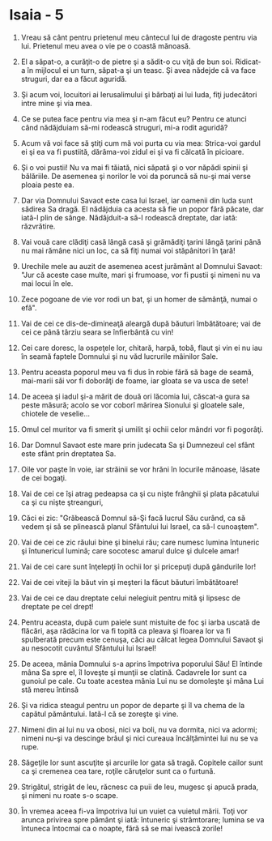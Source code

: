 # Isaia - 5

1. Vreau să cânt pentru prietenul meu cântecul lui de dragoste pentru via lui. Prietenul meu avea o vie pe o coastă mănoasă.

2. El a săpat-o, a curăţit-o de pietre şi a sădit-o cu viţă de bun soi. Ridicat-a în mijlocul ei un turn, săpat-a şi un teasc. Şi avea nădejde că va face struguri, dar ea a făcut aguridă.

3. Şi acum voi, locuitori ai Ierusalimului şi bărbaţi ai lui Iuda, fiţi judecători intre mine şi via mea.

4. Ce se putea face pentru via mea şi n-am făcut eu? Pentru ce atunci când nădăjduiam să-mi rodească struguri, mi-a rodit aguridă?

5. Acum vă voi face să ştiţi cum mă voi purta cu via mea: Strica-voi gardul ei şi ea va fi pustiită, dărâma-voi zidul ei şi va fi călcată în picioare.

6. Şi o voi pustii! Nu va mai fi tăiată, nici săpată şi o vor năpădi spinii şi bălăriile. De asemenea şi norilor le voi da poruncă să nu-şi mai verse ploaia peste ea.

7. Dar via Domnului Savaot este casa lui Israel, iar oamenii din Iuda sunt sădirea Sa dragă. El nădăjduia ca acesta să fie un popor fără păcate, dar iată-l plin de sânge. Nădăjduit-a să-I rodească dreptate, dar iată: răzvrătire.

8. Vai vouă care clădiţi casă lângă casă şi grămădiţi ţarini lângă ţarini până nu mai rămâne nici un loc, ca să fiţi numai voi stăpânitori în ţară!

9. Urechile mele au auzit de asemenea acest jurământ al Domnului Savaot: "Jur că aceste case multe, mari şi frumoase, vor fi pustii şi nimeni nu va mai locui în ele.

10. Zece pogoane de vie vor rodi un bat, şi un homer de sămânţă, numai o efă".

11. Vai de cei ce dis-de-dimineaţă aleargă după băuturi îmbătătoare; vai de cei ce până târziu seara se înfierbântă cu vin!

12. Cei care doresc, la ospeţele lor, chitară, harpă, tobă, flaut şi vin ei nu iau în seamă faptele Domnului şi nu văd lucrurile mâinilor Sale.

13. Pentru aceasta poporul meu va fi dus în robie fără să bage de seamă, mai-marii săi vor fi doborâţi de foame, iar gloata se va usca de sete!

14. De aceea şi iadul şi-a mărit de două ori lăcomia lui, căscat-a gura sa peste măsură; acolo se vor coborî mărirea Sionului şi gloatele sale, chiotele de veselie...

15. Omul cel muritor va fi smerit şi umilit şi ochii celor mândri vor fi pogorâţi.

16. Dar Domnul Savaot este mare prin judecata Sa şi Dumnezeul cel sfânt este sfânt prin dreptatea Sa.

17. Oile vor paşte în voie, iar străinii se vor hrăni în locurile mănoase, lăsate de cei bogaţi.

18. Vai de cei ce îşi atrag pedeapsa ca şi cu nişte frânghii şi plata păcatului ca şi cu nişte ştreanguri,

19. Căci ei zic: "Grăbească Domnul să-Şi facă lucrul Său curând, ca să vedem şi să se plinească planul Sfântului lui Israel, ca să-l cunoaştem".

20. Vai de cei ce zic răului bine şi binelui rău; care numesc lumina întuneric şi întunericul lumină; care socotesc amarul dulce şi dulcele amar!

21. Vai de cei care sunt înţelepţi în ochii lor şi pricepuţi după gândurile lor!

22. Vai de cei viteji la băut vin şi meşteri la făcut băuturi îmbătătoare!

23. Vai de cei ce dau dreptate celui nelegiuit pentru mită şi lipsesc de dreptate pe cel drept!

24. Pentru aceasta, după cum paiele sunt mistuite de foc şi iarba uscată de flăcări, aşa rădăcina lor va fi topită ca pleava şi floarea lor va fi spulberată precum este cenuşa, căci au călcat legea Domnului Savaot şi au nesocotit cuvântul Sfântului lui Israel!

25. De aceea, mânia Domnului s-a aprins împotriva poporului Său! El întinde mâna Sa spre el, îl loveşte şi munţii se clatină. Cadavrele lor sunt ca gunoiul pe cale. Cu toate acestea mânia Lui nu se domoleşte şi mâna Lui stă mereu întinsă

26. Şi va ridica steagul pentru un popor de departe şi îl va chema de la capătul pământului. Iată-l că se zoreşte şi vine.

27. Nimeni din ai lui nu va obosi, nici va boli, nu va dormita, nici va adormi; nimeni nu-şi va descinge brâul şi nici cureaua încălţămintei lui nu se va rupe.

28. Săgeţile lor sunt ascuţite şi arcurile lor gata să tragă. Copitele cailor sunt ca şi cremenea cea tare, roţile căruţelor sunt ca o furtună.

29. Strigătul, strigăt de leu, răcnesc ca puii de leu, mugesc şi apucă prada, şi nimeni nu roate s-o scape.

30. În vremea aceea fi-va împotriva lui un vuiet ca vuietul mării. Toţi vor arunca privirea spre pământ şi iată: întuneric şi strâmtorare; lumina se va întuneca întocmai ca o noapte, fără să se mai ivească zorile!

